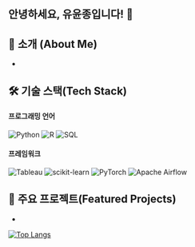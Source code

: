 ## 안녕하세요, 유윤종입니다! 👋

📖 소개 (About Me)
- 
- 

🛠 기술 스택(Tech Stack)
-

#### 프로그래밍 언어  

![Python](https://img.shields.io/badge/Python-3776AB?style=for-the-badge&logo=python&logoColor=white)
![R](https://img.shields.io/badge/R-276DC3?style=for-the-badge&logo=r&logoColor=white)
![SQL](https://img.shields.io/badge/MySQL-00000F?style=for-the-badge&logo=mysql&logoColor=white)


#### 프레임워크

![Tableau](https://img.shields.io/badge/Tableau-E97627?style=for-the-badge&logo=Tableau&logoColor=white)
![scikit-learn](https://img.shields.io/badge/scikit--learn-%23F7931E.svg?style=for-the-badge&logo=scikit-learn&logoColor=white)
![PyTorch](https://img.shields.io/badge/PyTorch-%23EE4C2C.svg?style=for-the-badge&logo=PyTorch&logoColor=white)
![Apache Airflow](https://img.shields.io/badge/Apache%20Airflow-017CEE?style=for-the-badge&logo=Apache%20Airflow&logoColor=white)


🚀 주요 프로젝트(Featured Projects)
- 
- 

[![Top Langs](https://github-readme-stats.vercel.app/api/top-langs/?username=jeyukburrito)](https://github.com/anuraghazra/github-readme-stats)
